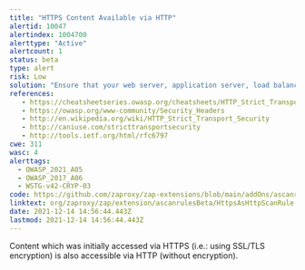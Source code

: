 ```yaml
---
title: "HTTPS Content Available via HTTP"
alertid: 10047
alertindex: 1004700
alerttype: "Active"
alertcount: 1
status: beta
type: alert
risk: Low
solution: "Ensure that your web server, application server, load balancer, etc. is configured to only serve such content via HTTPS. Consider implementing HTTP Strict Transport Security."
references:
   - https://cheatsheetseries.owasp.org/cheatsheets/HTTP_Strict_Transport_Security_Cheat_Sheet.html
   - https://owasp.org/www-community/Security_Headers
   - http://en.wikipedia.org/wiki/HTTP_Strict_Transport_Security
   - http://caniuse.com/stricttransportsecurity
   - http://tools.ietf.org/html/rfc6797
cwe: 311
wasc: 4
alerttags: 
  - OWASP_2021_A05
  - OWASP_2017_A06
  - WSTG-v42-CRYP-03
code: https://github.com/zaproxy/zap-extensions/blob/main/addOns/ascanrulesBeta/src/main/java/org/zaproxy/zap/extension/ascanrulesBeta/HttpsAsHttpScanRule.java
linktext: org/zaproxy/zap/extension/ascanrulesBeta/HttpsAsHttpScanRule.java
date: 2021-12-14 14:56:44.443Z
lastmod: 2021-12-14 14:56:44.443Z
---
```

Content which was initially accessed via HTTPS (i.e.: using SSL/TLS encryption) is also accessible via HTTP (without encryption). 
